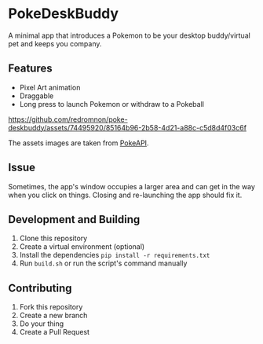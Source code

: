 # PokeDeskBuddy
A minimal app that introduces a Pokemon to be your desktop buddy/virtual pet and keeps you company. 

## Features
- Pixel Art animation
- Draggable
- Long press to launch Pokemon or withdraw to a Pokeball

https://github.com/redromnon/poke-deskbuddy/assets/74495920/85164b96-2b58-4d21-a88c-c5d8d4f03c6f

The assets images are taken from [PokeAPI](https://pokeapi.co/).

## Issue
Sometimes, the app's window occupies a larger area and can get in the way when you click on things. Closing and re-launching the app should fix it.

## Development and Building
1. Clone this repository
2. Create a virtual environment (optional)
3. Install the dependencies `pip install -r requirements.txt`
4. Run `build.sh` or run the script's command manually

## Contributing
1. Fork this repository
2. Create a new branch
3. Do your thing
4. Create a Pull Request
